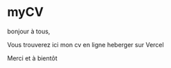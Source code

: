 # myCV

bonjour à tous,

Vous trouverez ici mon cv en ligne heberger sur Vercel

Merci et à bientôt
